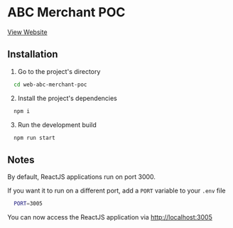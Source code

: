 # ABC Merchant POC

[View Website](https://abcmerchant.xpay.world/)

## Installation

1. Go to the project's directory
```bash
  cd web-abc-merchant-poc
```

2. Install the project's dependencies
```bash
  npm i
```

3. Run the development build
```bash
  npm run start
```

## Notes

By default, ReactJS applications run on port 3000.

If you want it to run on a different port, add a `PORT` variable to your `.env` file

```bash
  PORT=3005
```

You can now access the ReactJS application via [http://localhost:3005](http://localhost:3005)
